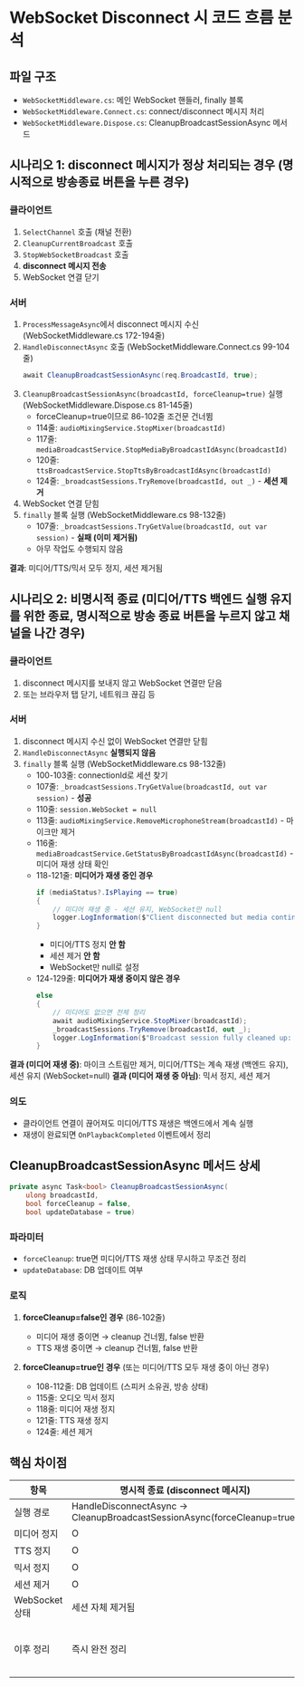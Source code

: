 # WebSocket Disconnect 시 코드 흐름 분석

## 파일 구조
- `WebSocketMiddleware.cs`: 메인 WebSocket 핸들러, finally 블록
- `WebSocketMiddleware.Connect.cs`: connect/disconnect 메시지 처리
- `WebSocketMiddleware.Dispose.cs`: CleanupBroadcastSessionAsync 메서드

## 시나리오 1: disconnect 메시지가 정상 처리되는 경우 (명시적으로 방송종료 버튼을 누른 경우)

### 클라이언트
1. `SelectChannel` 호출 (채널 전환)
2. `CleanupCurrentBroadcast` 호출
3. `StopWebSocketBroadcast` 호출
4. **disconnect 메시지 전송**
5. WebSocket 연결 닫기

### 서버
1. `ProcessMessageAsync`에서 disconnect 메시지 수신 (WebSocketMiddleware.cs 172-194줄)
2. `HandleDisconnectAsync` 호출 (WebSocketMiddleware.Connect.cs 99-104줄)
   ```csharp
   await CleanupBroadcastSessionAsync(req.BroadcastId, true);
   ```
3. `CleanupBroadcastSessionAsync(broadcastId, forceCleanup=true)` 실행 (WebSocketMiddleware.Dispose.cs 81-145줄)
   - forceCleanup=true이므로 86-102줄 조건문 건너뜀
   - 114줄: `audioMixingService.StopMixer(broadcastId)`
   - 117줄: `mediaBroadcastService.StopMediaByBroadcastIdAsync(broadcastId)`
   - 120줄: `ttsBroadcastService.StopTtsByBroadcastIdAsync(broadcastId)`
   - 124줄: `_broadcastSessions.TryRemove(broadcastId, out _)` - **세션 제거**
4. WebSocket 연결 닫힘
5. `finally` 블록 실행 (WebSocketMiddleware.cs 98-132줄)
   - 107줄: `_broadcastSessions.TryGetValue(broadcastId, out var session)` - **실패 (이미 제거됨)**
   - 아무 작업도 수행되지 않음

**결과**: 미디어/TTS/믹서 모두 정지, 세션 제거됨

## 시나리오 2: 비명시적 종료 (미디어/TTS 백엔드 실행 유지를 위한 종료, 명시적으로 방송 종료 버튼을 누르지 않고 채널을 나간 경우)

### 클라이언트
1. disconnect 메시지를 보내지 않고 WebSocket 연결만 닫음
2. 또는 브라우저 탭 닫기, 네트워크 끊김 등

### 서버
1. disconnect 메시지 수신 없이 WebSocket 연결만 닫힘
2. `HandleDisconnectAsync` **실행되지 않음**
3. `finally` 블록 실행 (WebSocketMiddleware.cs 98-132줄)
   - 100-103줄: connectionId로 세션 찾기
   - 107줄: `_broadcastSessions.TryGetValue(broadcastId, out var session)` - **성공**
   - 110줄: `session.WebSocket = null`
   - 113줄: `audioMixingService.RemoveMicrophoneStream(broadcastId)` - 마이크만 제거
   - 116줄: `mediaBroadcastService.GetStatusByBroadcastIdAsync(broadcastId)` - 미디어 재생 상태 확인
   - 118-121줄: **미디어가 재생 중인 경우**
     ```csharp
     if (mediaStatus?.IsPlaying == true)
     {
         // 미디어 재생 중 - 세션 유지, WebSocket만 null
         logger.LogInformation($"Client disconnected but media continues: {broadcastId}");
     }
     ```
     - 미디어/TTS 정지 **안 함**
     - 세션 제거 **안 함**
     - WebSocket만 null로 설정
   - 124-129줄: **미디어가 재생 중이지 않은 경우**
     ```csharp
     else
     {
         // 미디어도 없으면 전체 정리
         await audioMixingService.StopMixer(broadcastId);
         _broadcastSessions.TryRemove(broadcastId, out _);
         logger.LogInformation($"Broadcast session fully cleaned up: {broadcastId}");
     }
     ```

**결과 (미디어 재생 중)**: 마이크 스트림만 제거, 미디어/TTS는 계속 재생 (백엔드 유지), 세션 유지 (WebSocket=null)
**결과 (미디어 재생 중 아님)**: 믹서 정지, 세션 제거

### 의도
- 클라이언트 연결이 끊어져도 미디어/TTS 재생은 백엔드에서 계속 실행
- 재생이 완료되면 `OnPlaybackCompleted` 이벤트에서 정리

## CleanupBroadcastSessionAsync 메서드 상세

```csharp
private async Task<bool> CleanupBroadcastSessionAsync(
    ulong broadcastId, 
    bool forceCleanup = false, 
    bool updateDatabase = true)
```

### 파라미터
- `forceCleanup`: true면 미디어/TTS 재생 상태 무시하고 무조건 정리
- `updateDatabase`: DB 업데이트 여부

### 로직
1. **forceCleanup=false인 경우** (86-102줄)
   - 미디어 재생 중이면 → cleanup 건너뜀, false 반환
   - TTS 재생 중이면 → cleanup 건너뜀, false 반환

2. **forceCleanup=true인 경우** (또는 미디어/TTS 모두 재생 중이 아닌 경우)
   - 108-112줄: DB 업데이트 (스피커 소유권, 방송 상태)
   - 115줄: 오디오 믹서 정지
   - 118줄: 미디어 재생 정지
   - 121줄: TTS 재생 정지
   - 124줄: 세션 제거

## 핵심 차이점

| 항목 | 명시적 종료 (disconnect 메시지) | 비명시적 종료 (미디어 재생 중) |
|------|---------------------------|--------------------------------|
| 실행 경로 | HandleDisconnectAsync → CleanupBroadcastSessionAsync(forceCleanup=true) | finally 블록만 실행 |
| 미디어 정지 | O | X (백엔드 유지) |
| TTS 정지 | O | X (백엔드 유지) |
| 믹서 정지 | O | X (마이크만 제거) |
| 세션 제거 | O | X (세션 유지) |
| WebSocket 상태 | 세션 자체 제거됨 | session.WebSocket = null |
| 이후 정리 | 즉시 완전 정리 | OnPlaybackCompleted 이벤트 시 정리 (WebSocketMiddleware.Dispose.cs 12-72줄) |
